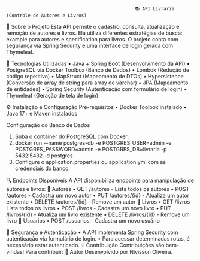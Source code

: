                                                     📚 API Livraria (Controle de Autores e Livros)
  📖 Sobre o Projeto
Esta API permite o cadastro, consulta, atualização e remoção de autores e livros. Ela utiliza diferentes estratégias de busca: example para autores e specification para livros. O projeto conta com segurança via Spring Security e uma interface de login gerada com Thymeleaf.

  🚀 Tecnologias Utilizadas
•	Java + Spring Boot (Desenvolvimento da API)
•	PostgreSQL via Docker Toolbox (Banco de Dados)
•	Lombok (Redução de código repetitivo)
•	MapStruct (Mapeamento de DTOs)
•	Hypersistence (Conversão de array de string para array de varchar)
•	JPA (Mapeamento de entidades)
•	Spring Security (Autenticação com formulário de login)
•	Thymeleaf (Geração de tela de login)
  
  ⚙️ Instalação e Configuração
Pré-requisitos
•	Docker Toolbox instalado
•	Java 17+ e Maven instalados
  
  Configuração do Banco de Dados
1.	Suba o container do PostgreSQL com Docker:
2.	docker run --name postgres-db -e POSTGRES_USER=admin -e POSTGRES_PASSWORD=admin -e POSTGRES_DB=livraria -p 5432:5432 -d postgres
3.	Configure o application.properties ou application.yml com as credenciais do banco.

  🔍 Endpoints Disponíveis
A API disponibiliza endpoints para manipulação de autores e livros:
📌 Autores
•	GET /autores - Lista todos os autores
•	POST /autores - Cadastra um novo autor
•	PUT /autores/{id} - Atualiza um autor existente
•	DELETE /autores/{id} - Remove um autor
📌 Livros
•	GET /livros - Lista todos os livros
•	POST /livros - Cadastra um novo livro
•	PUT /livros/{id} - Atualiza um livro existente
•	DELETE /livros/{id} - Remove um livro
📌 Usuarios
•	POST /usuarios - Cadastra um novo usuário

  🔑 Segurança e Autenticação
•	A API implementa Spring Security com autenticação via formulário de login.
•	Para acessar determinadas rotas, é necessário estar autenticado.
  💡 Contribuição
Contribuições são bem-vindas! Para contribuir:
  👥 Autor
Desenvolvido por Nivisson Oliveira.
